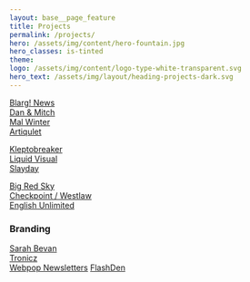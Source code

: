 ```yaml
---
layout: base__page_feature
title: Projects
permalink: /projects/
hero: /assets/img/content/hero-fountain.jpg
hero_classes: is-tinted
theme:
logo: /assets/img/content/logo-type-white-transparent.svg
hero_text: /assets/img/layout/heading-projects-dark.svg
---
```


<a href="">Blarg! News</a><br>
<a href="">Dan & Mitch</a><br>
<a href="">Mal Winter</a><br>
<a href="">Artiqulet</a><br>

<a href="">Kleptobreaker</a><br>
<a href="">Liquid Visual</a><br>
<a href="">Slayday</a>

<a href="">Big Red Sky</a><br>
<a href="">Checkpoint / Westlaw</a><br>
<a href="">English Unlimited</a><br>

<h3>Branding</h3>

<a href="">Sarah Bevan</a><br>
<a href="">Tronicz</a><br>
<a href="">Webpop Newsletters</a>
<a href="">FlashDen</a>